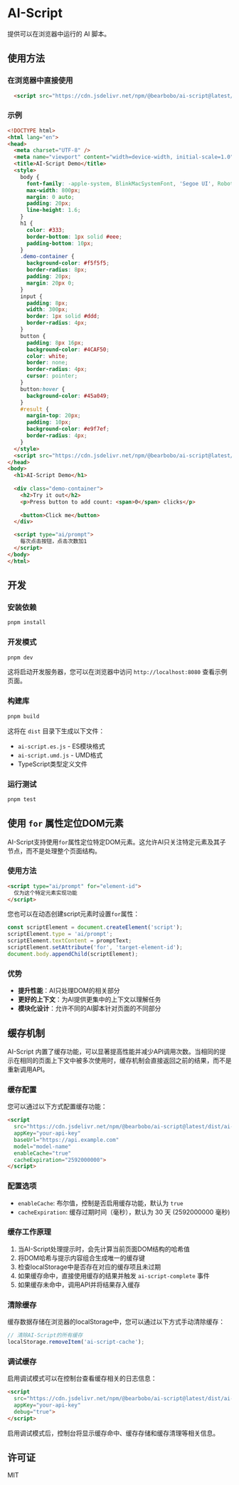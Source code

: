 # AI-Script

提供可以在浏览器中运行的 AI 脚本。

## 使用方法

### 在浏览器中直接使用

```html
  <script src="https://cdn.jsdelivr.net/npm/@bearbobo/ai-script@latest/dist/ai-script.umd.js" appKey="sk-262**********62b" baseUrl="https://api.deepseek.com" model="deepseek-chat"></script>
```
### 示例

```html
<!DOCTYPE html>
<html lang="en">
<head>
  <meta charset="UTF-8" />
  <meta name="viewport" content="width=device-width, initial-scale=1.0" />
  <title>AI-Script Demo</title>
  <style>
    body {
      font-family: -apple-system, BlinkMacSystemFont, 'Segoe UI', Roboto, Oxygen, Ubuntu, Cantarell, 'Open Sans', 'Helvetica Neue', sans-serif;
      max-width: 800px;
      margin: 0 auto;
      padding: 20px;
      line-height: 1.6;
    }
    h1 {
      color: #333;
      border-bottom: 1px solid #eee;
      padding-bottom: 10px;
    }
    .demo-container {
      background-color: #f5f5f5;
      border-radius: 8px;
      padding: 20px;
      margin: 20px 0;
    }
    input {
      padding: 8px;
      width: 300px;
      border: 1px solid #ddd;
      border-radius: 4px;
    }
    button {
      padding: 8px 16px;
      background-color: #4CAF50;
      color: white;
      border: none;
      border-radius: 4px;
      cursor: pointer;
    }
    button:hover {
      background-color: #45a049;
    }
    #result {
      margin-top: 20px;
      padding: 10px;
      background-color: #e9f7ef;
      border-radius: 4px;
    }
  </style>
  <script src="https://cdn.jsdelivr.net/npm/@bearbobo/ai-script@latest/dist/ai-script.umd.js" appKey="sk-262**********62b" baseUrl="https://api.deepseek.com" model="deepseek-chat"></script>
</head>
<body>
  <h1>AI-Script Demo</h1>
  
  <div class="demo-container">
    <h2>Try it out</h2>
    <p>Press button to add count: <span>0</span> clicks</p>
    
    <button>Click me</button>
  </div>

  <script type="ai/prompt">
    每次点击按钮，点击次数加1
  </script>
</body>
</html>
```

## 开发

### 安装依赖

```bash
pnpm install
```

### 开发模式

```bash
pnpm dev
```

这将启动开发服务器，您可以在浏览器中访问 `http://localhost:8080` 查看示例页面。

### 构建库

```bash
pnpm build
```

这将在 `dist` 目录下生成以下文件：
- `ai-script.es.js` - ES模块格式
- `ai-script.umd.js` - UMD格式
- TypeScript类型定义文件

### 运行测试

```bash
pnpm test
```

## 使用 `for` 属性定位DOM元素

AI-Script支持使用`for`属性定位特定DOM元素。这允许AI只关注特定元素及其子节点，而不是处理整个页面结构。

### 使用方法

```html
<script type="ai/prompt" for="element-id">
  仅为这个特定元素实现功能
</script>
```

您也可以在动态创建script元素时设置`for`属性：

```javascript
const scriptElement = document.createElement('script');
scriptElement.type = 'ai/prompt';
scriptElement.textContent = promptText;
scriptElement.setAttribute('for', 'target-element-id');
document.body.appendChild(scriptElement);
```

### 优势

- **提升性能**：AI只处理DOM的相关部分
- **更好的上下文**：为AI提供更集中的上下文以理解任务
- **模块化设计**：允许不同的AI脚本针对页面的不同部分

## 缓存机制

AI-Script 内置了缓存功能，可以显著提高性能并减少API调用次数。当相同的提示在相同的页面上下文中被多次使用时，缓存机制会直接返回之前的结果，而不是重新调用API。

### 缓存配置

您可以通过以下方式配置缓存功能：

```html
<script 
  src="https://cdn.jsdelivr.net/npm/@bearbobo/ai-script@latest/dist/ai-script.umd.js" 
  appKey="your-api-key" 
  baseUrl="https://api.example.com" 
  model="model-name"
  enableCache="true"
  cacheExpiration="2592000000">
</script>
```

### 配置选项

- `enableCache`: 布尔值，控制是否启用缓存功能，默认为 `true`
- `cacheExpiration`: 缓存过期时间（毫秒），默认为 30 天 (2592000000 毫秒)

### 缓存工作原理

1. 当AI-Script处理提示时，会先计算当前页面DOM结构的哈希值
2. 将DOM哈希与提示内容组合生成唯一的缓存键
3. 检查localStorage中是否存在对应的缓存项且未过期
4. 如果缓存命中，直接使用缓存的结果并触发 `ai-script-complete` 事件
5. 如果缓存未命中，调用API并将结果存入缓存

### 清除缓存

缓存数据存储在浏览器的localStorage中，您可以通过以下方式手动清除缓存：

```javascript
// 清除AI-Script的所有缓存
localStorage.removeItem('ai-script-cache');
```

### 调试缓存

启用调试模式可以在控制台查看缓存相关的日志信息：

```html
<script 
  src="https://cdn.jsdelivr.net/npm/@bearbobo/ai-script@latest/dist/ai-script.umd.js" 
  appKey="your-api-key" 
  debug="true">
</script>
```

启用调试模式后，控制台将显示缓存命中、缓存存储和缓存清理等相关信息。

## 许可证

MIT